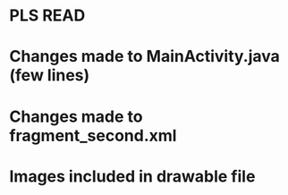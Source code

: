 # PLS READ

# Changes made to MainActivity.java (few lines)
# Changes made to fragment_second.xml 
# Images included in drawable file
